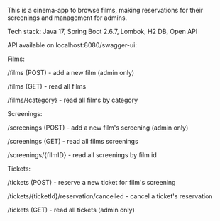 This is a cinema-app to browse films, making reservations for their screenings and management for admins.

Tech stack: Java 17, Spring Boot 2.6.7, Lombok, H2 DB, Open API

API available on localhost:8080/swagger-ui:

Films:

/films (POST) - add a new film (admin only)

/films (GET) - read all films

/films/{category} - read all films by category

Screenings:

/screenings (POST) - add a new film's screening (admin only)

/screenings (GET) - read all films screenings

/screenings/{filmID} - read all screenings by film id

Tickets:

/tickets (POST) - reserve a new ticket for film's screening

/tickets/{ticketId}/reservation/cancelled - cancel a ticket's reservation

/tickets (GET) - read all tickets (admin only)




